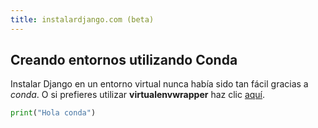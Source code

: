```yaml
---
title: instalardjango.com (beta)
---
```


## Creando entornos utilizando Conda

Instalar Django en un entorno virtual nunca había sido tan fácil gracias a *conda*. O si prefieres utilizar **virtualenvwrapper** haz clic [aquí](./virtualenv/).

```python
print("Hola conda")
```

